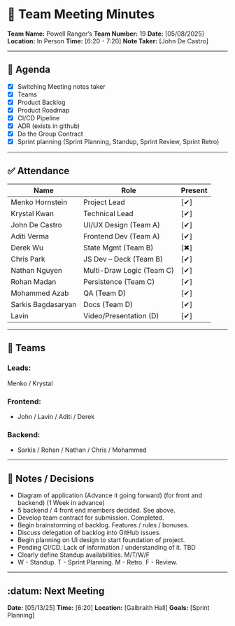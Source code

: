 # 📝 Team Meeting Minutes

**Team Name:** Powell Ranger’s
**Team Number:** 19
**Date:** [05/08/2025]
**Location:** In Person
**Time:** [6:20 - 7:20]
**Note Taker:** [John De Castro]

---

## 📌 Agenda
- [X] Switching Meeting notes taker
- [X] Teams
- [X] Product Backlog
- [X] Product Roadmap
- [X] CI/CD Pipeline
- [X] ADR (exists in github)
- [X] Do the Group Contract
- [X] Sprint planning (Sprint Planning, Standup, Sprint Review, Sprint Retro)
  
---

## ✅ Attendance
| Name              | Role                     | Present |
|-------------------|--------------------------|---------|
| Menko Hornstein   | Project Lead             | [✔]  |
| Krystal Kwan      | Technical Lead           | [✔]  |
| John De Castro    | UI/UX Design (Team A)    | [✔]  |
| Aditi Verma       | Frontend Dev (Team A)    | [✔]   |
| Derek Wu          | State Mgmt (Team B)      | [✖]  |
| Chris Park        | JS Dev – Deck (Team B)   | [✔]   |
| Nathan Nguyen     | Multi-Draw Logic (Team C)| [✔]   |
| Rohan Madan       | Persistence (Team C)     | [✔]   |
| Mohammed Azab     | QA (Team D)              | [✔]   |
| Sarkis Bagdasaryan| Docs (Team D)            | [✔]  |
| Lavin             | Video/Presentation (D)   | [✔]  |

---

## 👥 Teams

### Leads:
Menko / Krystal

### Frontend:
- John / Lavin / Aditi / Derek
  
### Backend:
- Sarkis / Rohan / Nathan / Chris / Mohammed
  
---

## 💬 Notes / Decisions
- Diagram of application (Advance it going forward) (for front and backend) (1 Week in advance)
- 5 backend / 4 front end members decided. See above.
- Develop team contract for submission. Completed.
- Begin brainstorming of backlog. Features / rules / bonuses.
- Discuss delegation of backlog into GitHub issues.
- Begin planning on UI design to start foundation of project.
- Pending CI/CD. Lack of information / understanding of it. TBD
- Clearly define Standup availabilities. M/T/W/F
- W - Standup. T - Sprint Planning. M - Retro. F - Review.

---

## :datum: Next Meeting
**Date:** [05/13/25]
**Time:** [6:20]
**Location:** [Galbraith Hall]
**Goals:** [Sprint Planning]